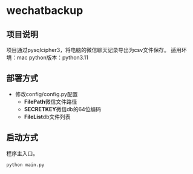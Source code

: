 # wechatbackup
## 项目说明
项目通过pysqlcipher3，将电脑的微信聊天记录导出为csv文件保存。
适用环境：mac
python版本：python3.11


## 部署方式
- 修改config/config.py配置
	- **FilePath**微信文件路径
	- **SECRETKEY**微信db的64位编码
	- **FileList**db文件列表

## 启动方式
程序主入口。
```python
python main.py
```
